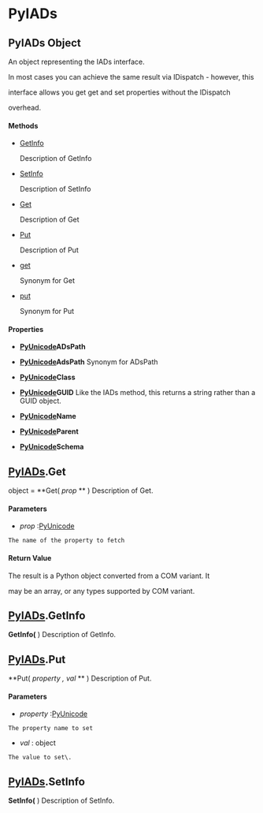 # PyIADs

## PyIADs Object

An object representing the IADs interface\. 

In most cases you can achieve the same result via IDispatch - however, this 

interface allows you get get and set properties without the IDispatch 

overhead\.

#### Methods


  - [GetInfo](PyIADs.md#pyiadsgetinfo)

    Description of GetInfo&nbsp;

  - [SetInfo](PyIADs.md#pyiadssetinfo)

    Description of SetInfo&nbsp;

  - [Get](PyIADs.md#pyiadsget)

    Description of Get&nbsp;

  - [Put](PyIADs.md#pyiadsput)

    Description of Put&nbsp;

  - [get](PyIADs.md#pyiadsget)

    Synonym for Get&nbsp;

  - [put](PyIADs.md#pyiadsput)

    Synonym for Put&nbsp;

#### Properties

  -  **[PyUnicode](#pyunicode)ADsPath** 
    

  -  **[PyUnicode](#pyunicode)AdsPath** 
    Synonym for ADsPath

  -  **[PyUnicode](#pyunicode)Class** 
    

  -  **[PyUnicode](#pyunicode)GUID** 
    Like the IADs method, this returns a string rather than a GUID object\.

  -  **[PyUnicode](#pyunicode)Name** 
    

  -  **[PyUnicode](#pyunicode)Parent** 
    

  -  **[PyUnicode](#pyunicode)Schema** 
    

## [PyIADs](#pyiads)\.Get

object \= **Get\( *prop* ** \)
Description of Get\.

#### Parameters


  -  *prop* :[PyUnicode](#pyunicode)

    The name of the property to fetch

#### Return Value
The result is a Python object converted from a COM variant\.  It 

may be an array, or any types supported by COM variant\.

## [PyIADs](#pyiads)\.GetInfo

 **GetInfo\(** \)
Description of GetInfo\.

## [PyIADs](#pyiads)\.Put

 **Put\( *property*  *, val* ** \)
Description of Put\.

#### Parameters


  -  *property* :[PyUnicode](#pyunicode)

    The property name to set

  -  *val* : object

    The value to set\.

## [PyIADs](#pyiads)\.SetInfo

 **SetInfo\(** \)
Description of SetInfo\.